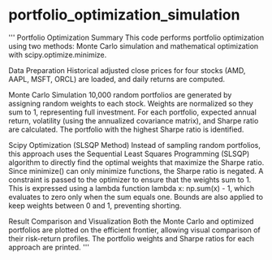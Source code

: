 # portfolio_optimization_simulation

'''
Portfolio Optimization Summary
This code performs portfolio optimization using two methods: Monte Carlo simulation and mathematical optimization with scipy.optimize.minimize.

Data Preparation
Historical adjusted close prices for four stocks (AMD, AAPL, MSFT, ORCL) are loaded, and daily returns are computed.

Monte Carlo Simulation
10,000 random portfolios are generated by assigning random weights to each stock. Weights are normalized so they sum to 1, representing full investment. For each portfolio, expected annual return, volatility (using the annualized covariance matrix), and Sharpe ratio are calculated. The portfolio with the highest Sharpe ratio is identified.

Scipy Optimization (SLSQP Method)
Instead of sampling random portfolios, this approach uses the Sequential Least Squares Programming (SLSQP) algorithm to directly find the optimal weights that maximize the Sharpe ratio. Since minimize() can only minimize functions, the Sharpe ratio is negated.
A constraint is passed to the optimizer to ensure that the weights sum to 1. This is expressed using a lambda function lambda x: np.sum(x) - 1, which evaluates to zero only when the sum equals one. Bounds are also applied to keep weights between 0 and 1, preventing shorting.

Result Comparison and Visualization
Both the Monte Carlo and optimized portfolios are plotted on the efficient frontier, allowing visual comparison of their risk-return profiles. The portfolio weights and Sharpe ratios for each approach are printed.
'''
